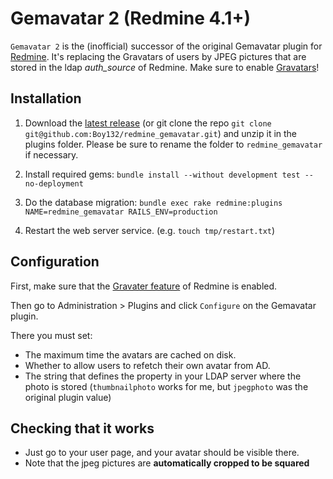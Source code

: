 # Gemavatar 2 (Redmine 4.1+)
``Gemavatar 2`` is the (inofficial) successor of the original Gemavatar plugin for [Redmine](https://www.redmine.org/).
It's replacing the Gravatars of users by JPEG pictures that are stored in the ldap _auth_source_ of Redmine.
Make sure to enable [Gravatars](https://www.redmine.org/projects/redmine/wiki/RedmineSettings#Use-Gravatar-user-icons)!

Installation
------------

1. Download the [latest release](https://github.com/Boy132/redmine_gemavatar/releases/latest) (or git clone the repo `git clone git@github.com:Boy132/redmine_gemavatar.git`) and unzip it in the plugins folder.
Please be sure to rename the folder to `redmine_gemavatar` if necessary.

2. Install required gems:
`bundle install --without development test --no-deployment`

3. Do the database migration:
`bundle exec rake redmine:plugins NAME=redmine_gemavatar RAILS_ENV=production`

4. Restart the web server service. (e.g. `touch tmp/restart.txt`)

Configuration
-------------

First, make sure that the [Gravater feature](https://www.redmine.org/projects/redmine/wiki/RedmineSettings#Use-Gravatar-user-icons) of Redmine is enabled.

Then go to Administration > Plugins and click ``Configure`` on the Gemavatar
plugin.

There you must set:

- The maximum time the avatars are cached on disk.
- Whether to allow users to refetch their own avatar from AD.
- The string that defines the property in your LDAP server where the photo is stored (`thumbnailphoto` works for me, but `jpegphoto` was the original plugin value)

Checking that it works
----------------------

* Just go to your user page, and your avatar should be visible there.
* Note that the jpeg pictures are **automatically cropped to be squared**
